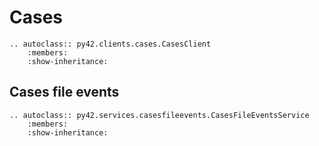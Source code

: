 # Cases

```eval_rst
.. autoclass:: py42.clients.cases.CasesClient
    :members:
    :show-inheritance:
```

## Cases file events

```eval_rst
.. autoclass:: py42.services.casesfileevents.CasesFileEventsService
    :members:
    :show-inheritance:
```
